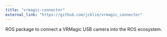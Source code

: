 ```yaml
---
title: "vrmagic-connector"
external_link: "https://github.com/jcklie/vrmagic_connector"
---
```


ROS package to connect a VRMagic USB camera into the ROS ecosystem.